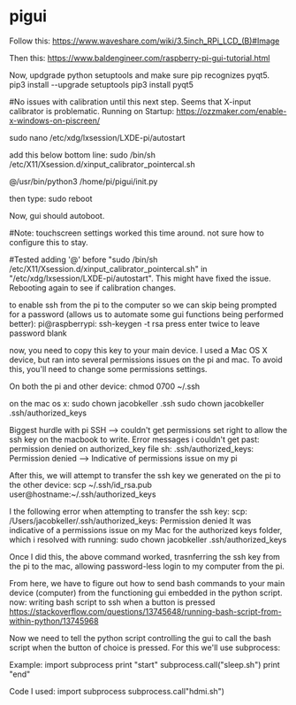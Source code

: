 # pigui


Follow this: 
https://www.waveshare.com/wiki/3.5inch_RPi_LCD_(B)#Image


Then this:
https://www.baldengineer.com/raspberry-pi-gui-tutorial.html

Now, updgrade python setuptools and make sure pip recognizes pyqt5. 
pip3 install --upgrade setuptools
pip3 install pyqt5

#No issues with calibration until this next step. Seems that X-input calibrator is problematic.
Running on Startup:
	https://ozzmaker.com/enable-x-windows-on-piscreen/
  
  
  
  
sudo nano /etc/xdg/lxsession/LXDE-pi/autostart
  
  
  
add this below bottom line:
sudo /bin/sh /etc/X11/Xsession.d/xinput_calibrator_pointercal.sh
 
@/usr/bin/python3 /home/pi/pigui/init.py


then type:
sudo reboot

Now, gui should autoboot. 

#Note: touchscreen settings worked this time around. 
not sure how to configure this to stay.

#Tested adding '@' before "sudo /bin/sh /etc/X11/Xsession.d/xinput_calibrator_pointercal.sh" in "/etc/xdg/lxsession/LXDE-pi/autostart".
This might have fixed the issue. Rebooting again to see if calibration changes.



to enable ssh from the pi to the computer so we can skip being prompted for a password (allows us to automate some gui functions being performed better):
pi@raspberrypi: ssh-keygen -t rsa
press enter twice to leave password blank

now, you need to copy this key to your main device. I used a Mac OS X device, but ran into several permissions issues on the pi and mac. 
To avoid this, you'll need to change some permissions settings.

On both the pi and other device:
chmod 0700 ~/.ssh


on the mac os x:
sudo chown jacobkeller .ssh
sudo chown jacobkeller .ssh/authorized_keys


Biggest hurdle with pi SSH --> couldn't get permissions set right to allow the ssh key on the macbook to write. 
Error messages i couldn't get past: 
permission denied on authorized_key file
sh: .ssh/authorized_keys: Permission denied --> Indicative of permissions issue on my pi

After this, we will attempt to transfer the ssh key we generated on the pi to the other device:
scp ~/.ssh/id_rsa.pub user@hostname:~/.ssh/authorized_keys

I the following error when attempting to transfer the ssh key:
scp: /Users/jacobkeller/.ssh/authorized_keys: Permission denied
It was indicative of a permissions issue on my Mac for the authorized keys folder, which i resolved with running:
sudo chown jacobkeller .ssh/authorized_keys

Once I did this, the above command worked, trasnferring the ssh key from the pi to the mac, allowing password-less login to my computer from the pi. 




From here, we have to figure out how to send bash commands to your main device (computer) from the functioning gui embedded in the python script. 
now: writing bash script to ssh when a button is pressed
https://stackoverflow.com/questions/13745648/running-bash-script-from-within-python/13745968







Now we need to tell the python script controlling the gui to call the bash script when the button of choice is pressed. For this we'll use subprocess:

Example: 
import subprocess
print "start"
subprocess.call("sleep.sh")
print "end"




Code I used: 
import subprocess
subprocess.call"hdmi.sh")
